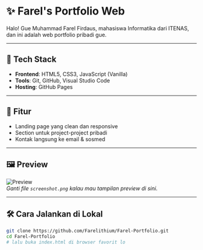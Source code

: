 # ✨ Farel's Portfolio Web

Halo! Gue Muhammad Farel Firdaus, mahasiswa Informatika dari ITENAS, dan ini adalah web portfolio pribadi gue.  

---

## 🚀 Tech Stack

- **Frontend**: HTML5, CSS3, JavaScript (Vanilla)
- **Tools**: Git, GitHub, Visual Studio Code
- **Hosting**: GitHub Pages

---

## 🧩 Fitur

- Landing page yang clean dan responsive
- Section untuk project-project pribadi
- Kontak langsung ke email & sosmed

---

## 🖼️ Preview

![Preview](screenshot.png)  
*Ganti file `screenshot.png` kalau mau tampilan preview di sini.*

---

## 🛠 Cara Jalankan di Lokal

```bash
git clone https://github.com/Farelithium/Farel-Portfolio.git
cd Farel-Portfolio
# lalu buka index.html di browser favorit lo
